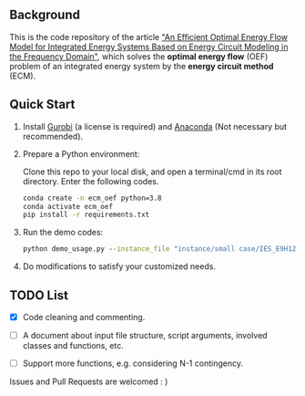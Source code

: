 ## Background

This is the code repository of the article ["An Efficient Optimal Energy Flow Model for Integrated Energy Systems Based on Energy Circuit Modeling in the Frequency Domain"](https://arxiv.org/abs/2206.12799), which solves the **optimal energy flow** (OEF) problem of an integrated energy system by the **energy circuit method** (ECM).



## Quick Start

1. Install [Gurobi](https://www.gurobi.com/) (a license is required) and [Anaconda](https://www.anaconda.com/) (Not necessary but recommended).

2. Prepare a Python environment: 

   Clone this repo to your local disk, and open a terminal/cmd in its root directory. Enter the following codes.

   ```cmd
   conda create -n ecm_oef python=3.8
   conda activate ecm_oef
   pip install -r requirements.txt
   ```

3. Run the demo codes:

   ```cmd
   python demo_usage.py --instance_file "instance/small case/IES_E9H12G7-v1.xlsx" --model_type lazy_explicit
   ```

4. Do modifications to satisfy your customized needs.



## TODO List

- [x] Code cleaning and commenting.
- [ ] A document about input file structure, script arguments, involved classes and functions, etc.
- [ ] Support more functions, e.g. considering N-1 contingency.



Issues and Pull Requests are welcomed : )


